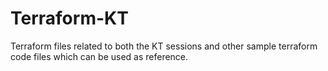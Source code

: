 # Terraform-KT
 Terraform files related to both the KT sessions and other sample terraform code files which can be used as reference.
